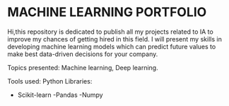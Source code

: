 # MACHINE LEARNING PORTFOLIO


Hi,this repository is dedicated to publish all my projects related to IA to improve my chances of getting hired in this field.
I will present my skills in developing machine learning models which can predict future values to make best data-driven decisions for your company.


Topics presented: Machine learning, Deep learning.

Tools used: Python 
Libraries:
- Scikit-learn
-Pandas
-Numpy
